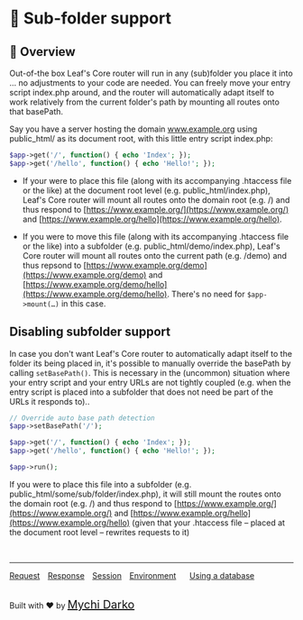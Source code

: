 # 📂 Sub-folder support

## 📖 Overview

Out-of-the box Leaf's Core router will run in any (sub)folder you place it into … no adjustments to your code are needed. You can freely move your entry script index.php around, and the router will automatically adapt itself to work relatively from the current folder's path by mounting all routes onto that basePath.

Say you have a server hosting the domain www.example.org using public_html/ as its document root, with this little entry script index.php:

```php
$app->get('/', function() { echo 'Index'; });
$app->get('/hello', function() { echo 'Hello!'; });
```

- If your were to place this file (along with its accompanying .htaccess file or the like) at the document root level (e.g. public_html/index.php), Leaf's Core router will mount all routes onto the domain root (e.g. /) and thus respond to [https://www.example.org/](https://www.example.org/) and [https://www.example.org/hello](https://www.example.org/hello).

- If you were to move this file (along with its accompanying .htaccess file or the like) into a subfolder (e.g. public_html/demo/index.php), Leaf's Core router will mount all routes onto the current path (e.g. /demo) and thus repsond to [https://www.example.org/demo](https://www.example.org/demo) and [https://www.example.org/demo/hello](https://www.example.org/demo/hello). There's no need for `$app->mount(…)` in this case.

## Disabling subfolder support

In case you don't want Leaf's Core router to automatically adapt itself to the folder its being placed in, it's possible to manually override the basePath by calling `setBasePath()`. This is necessary in the (uncommon) situation where your entry script and your entry URLs are not tightly coupled (e.g. when the entry script is placed into a subfolder that does not need be part of the URLs it responds to)..

```php
// Override auto base path detection
$app->setBasePath('/');

$app->get('/', function() { echo 'Index'; });
$app->get('/hello', function() { echo 'Hello!'; });

$app->run();
```

If you were to place this file into a subfolder (e.g. public_html/some/sub/folder/index.php), it will still mount the routes onto the domain root (e.g. /) and thus respond to [https://www.example.org/](https://www.example.org/) and [https://www.example.org/hello](https://www.example.org/hello) (given that your .htaccess file – placed at the document root level – rewrites requests to it)

<br>
<hr>

<a href="#/lucky-charm/http/request" style="margin: 0px">Request</a>
<a href="#/lucky-charm/http/response" style="margin: 0px 10px;">Response</a>
<a href="#/lucky-charm/http/session" style="margin: 0px; 10px;">Session</a>
<a href="#/lucky-charm/environment" style="margin: 0px 10px;">Environment</a>
<a href="#/lucky-charm/database" style="margin: 0px 10px;">Using a database</a>

<br>
Built with ❤ by <a href="https://mychi.netlify.com" style="font-size: 20px; color: #111;" target="_blank">Mychi Darko</a>